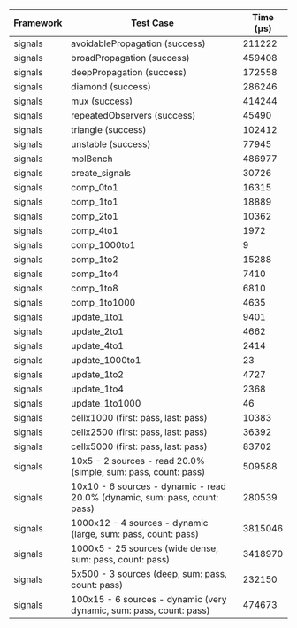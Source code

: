 | Framework | Test Case | Time (μs) |
| --- | --- | --- |
| signals | avoidablePropagation (success) | 211222 |
| signals | broadPropagation (success) | 459408 |
| signals | deepPropagation (success) | 172558 |
| signals | diamond (success) | 286246 |
| signals | mux (success) | 414244 |
| signals | repeatedObservers (success) | 45490 |
| signals | triangle (success) | 102412 |
| signals | unstable (success) | 77945 |
| signals | molBench | 486977 |
| signals | create_signals | 30726 |
| signals | comp_0to1 | 16315 |
| signals | comp_1to1 | 18889 |
| signals | comp_2to1 | 10362 |
| signals | comp_4to1 | 1972 |
| signals | comp_1000to1 | 9 |
| signals | comp_1to2 | 15288 |
| signals | comp_1to4 | 7410 |
| signals | comp_1to8 | 6810 |
| signals | comp_1to1000 | 4635 |
| signals | update_1to1 | 9401 |
| signals | update_2to1 | 4662 |
| signals | update_4to1 | 2414 |
| signals | update_1000to1 | 23 |
| signals | update_1to2 | 4727 |
| signals | update_1to4 | 2368 |
| signals | update_1to1000 | 46 |
| signals | cellx1000 (first: pass, last: pass) | 10383 |
| signals | cellx2500 (first: pass, last: pass) | 36392 |
| signals | cellx5000 (first: pass, last: pass) | 83702 |
| signals | 10x5 - 2 sources - read 20.0% (simple, sum: pass, count: pass) | 509588 |
| signals | 10x10 - 6 sources - dynamic - read 20.0% (dynamic, sum: pass, count: pass) | 280539 |
| signals | 1000x12 - 4 sources - dynamic (large, sum: pass, count: pass) | 3815046 |
| signals | 1000x5 - 25 sources (wide dense, sum: pass, count: pass) | 3418970 |
| signals | 5x500 - 3 sources (deep, sum: pass, count: pass) | 232150 |
| signals | 100x15 - 6 sources - dynamic (very dynamic, sum: pass, count: pass) | 474673 |
